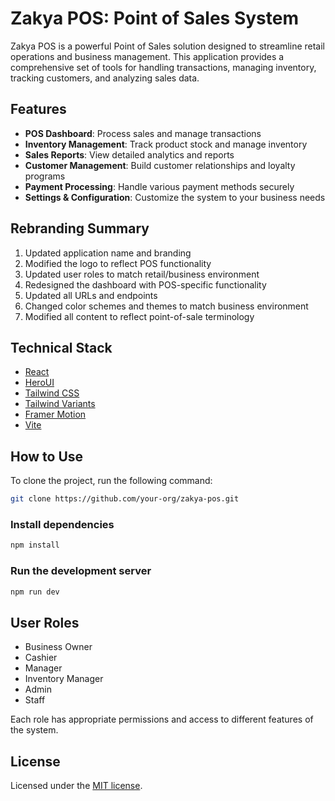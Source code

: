 # Zakya POS: Point of Sales System

Zakya POS is a powerful Point of Sales solution designed to streamline retail operations and business management. This application provides a comprehensive set of tools for handling transactions, managing inventory, tracking customers, and analyzing sales data.

## Features

- **POS Dashboard**: Process sales and manage transactions
- **Inventory Management**: Track product stock and manage inventory
- **Sales Reports**: View detailed analytics and reports
- **Customer Management**: Build customer relationships and loyalty programs
- **Payment Processing**: Handle various payment methods securely
- **Settings & Configuration**: Customize the system to your business needs

## Rebranding Summary

1. Updated application name and branding
2. Modified the logo to reflect POS functionality
3. Updated user roles to match retail/business environment
4. Redesigned the dashboard with POS-specific functionality
5. Updated all URLs and endpoints
6. Changed color schemes and themes to match business environment
7. Modified all content to reflect point-of-sale terminology

## Technical Stack

- [React](https://reactjs.org)
- [HeroUI](https://heroui.com)
- [Tailwind CSS](https://tailwindcss.com)
- [Tailwind Variants](https://tailwind-variants.org)
- [Framer Motion](https://www.framer.com/motion)
- [Vite](https://vitejs.dev/guide/)

## How to Use

To clone the project, run the following command:

```bash
git clone https://github.com/your-org/zakya-pos.git
```

### Install dependencies

```bash
npm install
```

### Run the development server

```bash
npm run dev
```

## User Roles

- Business Owner
- Cashier
- Manager 
- Inventory Manager
- Admin
- Staff

Each role has appropriate permissions and access to different features of the system.

## License

Licensed under the [MIT license](https://github.com/your-org/zakya-pos/blob/main/LICENSE).
